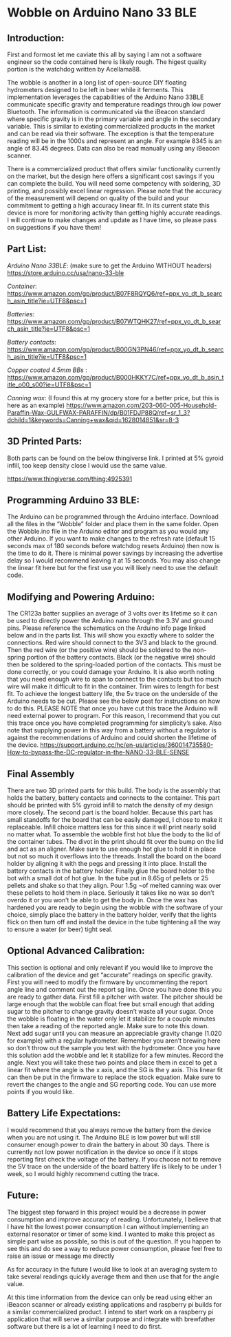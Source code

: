 # Wobble on Arduino Nano 33 BLE
## Introduction:

First and formost let me caviate this all by saying I am not a software engineer so the code contained here is likely rough. The higest quality portion is the watchdog written by Acellama88.

  The wobble is another in a long list of open-source DIY floating hydrometers designed to be left in beer while it ferments. This implementation leverages the capabilities of the Arduino Nano 33BLE communicate specific gravity and temperature readings through low power Bluetooth. The information is communicated via the iBeacon standard where specific gravity is in the primary variable and angle in the secondary variable. This is similar to existing commercialized products in the market and can be read via their software. The exception is that the temperature reading will be in the 1000s and represent an angle. For example 8345 is an angle of 83.45 degrees. Data can also be read manually using any iBeacon scanner.

  There is a commercialized product that offers similar functionality currently on the market, but the design here offers a significant cost savings if you can complete the build. You will need some competency with soldering, 3D printing, and possibly excel linear regression. Please note that the accuracy of the measurement will depend on quality of the build and your commitment to getting a high accuracy linear fit. In its current state this device is more for monitoring activity than getting highly accurate readings. I will continue to make changes and update as I have time, so please pass on suggestions if you have them!


## Part List:


*Arduino Nano 33BLE*: (make sure to get the Arduino WITHOUT headers)
 https://store.arduino.cc/usa/nano-33-ble
 
 
*Container*:
https://www.amazon.com/gp/product/B07F8RQYQ6/ref=ppx_yo_dt_b_search_asin_title?ie=UTF8&psc=1


*Batteries*: 
https://www.amazon.com/gp/product/B07WTQHK27/ref=ppx_yo_dt_b_search_asin_title?ie=UTF8&psc=1


*Battery contacts*:
https://www.amazon.com/gp/product/B00GN3PN46/ref=ppx_yo_dt_b_search_asin_title?ie=UTF8&psc=1


*Copper coated 4.5mm BBs* : https://www.amazon.com/gp/product/B000HKKY7C/ref=ppx_yo_dt_b_asin_title_o00_s00?ie=UTF8&psc=1


*Canning wax*: (I found this at my grocery store for a better price, but this is here as an example)
https://www.amazon.com/203-060-005-Household-Paraffin-Wax-GULFWAX-PARAFFIN/dp/B01FDJP88Q/ref=sr_1_3?dchild=1&keywords=Canning+wax&qid=1628014851&sr=8-3

## 3D Printed Parts:

Both parts can be found on the below thingiverse link. I printed at 5% gyroid infill, too keep density close I would use the same value. 

https://www.thingiverse.com/thing:4925391

## Programming Arduino 33 BLE:

The Arduino can be programmed through the Arduino interface. Download all the files in the “Wobble” folder and place them in the same folder. Open the Wobble.ino file in the Arduino editor and program as you would any other Arduino. If you want to make changes to the refresh rate (default 15 seconds max of 180 seconds before watchdog resets Arduino) then now is the time to do it. There is minimal power savings by increasing the advertise delay so I would recommend leaving it at 15 seconds. You may also change the linear fit here but for the first use you will likely need to use the default code. 

## Modifying and Powering Arduino:

The CR123a batter supplies an average of 3 volts over its lifetime so it can be used to directly power the Arduino nano through the 3.3V and ground pins. Please reference the schematics on the Arduino info page linked below and in the parts list. This will show you exactly where to solder the connections. Red wire should connect to the 3V3 and black to the ground. Then the red wire (or the positive wire) should be soldered to the non-spring portion of the battery contacts. Black (or the negative wire) should then be soldered to the spring-loaded portion of the contacts. This must be done correctly, or you could damage your Arduino. It is also worth noting that you need enough wire to span to connect to the contacts but too much wire will make it difficult to fit in the container. Trim wires to length for best fit. 
To achieve the longest battery life, the 5v trace on the underside of the Arduino needs to be cut. Please see the below post for instructions on how to do this. PLEASE NOTE that once you have cut this trace the Arduino will need external power to program. For this reason, I recommend that you cut this trace once you have completed programming for simplicity’s sake. Also note that supplying power in this way from a battery without a regulator is against the recommendations of Arduino and could shorten the lifetime of the device.
https://support.arduino.cc/hc/en-us/articles/360014735580-How-to-bypass-the-DC-regulator-in-the-NANO-33-BLE-SENSE

## Final Assembly

There are two 3D printed parts for this build. The body is the assembly that holds the battery, battery contacts and connects to the container. This part should be printed with 5% gyroid infill to match the density of my design more closely. The second part is the board holder. Because this part has small standoffs for the board that can be easily damaged, I chose to make it replaceable. Infill choice matters less for this since it will print nearly solid no matter what. 
To assemble the wobble first hot blue the body to the lid of the container tubes. The divot in the print should fit over the bump on the lid and act as an aligner. Make sure to use enough hot glue to hold it in place but not so much it overflows into the threads. Install the board on the board holder by aligning it with the pegs and pressing it into place. Install the battery contacts in the battery holder. Finally glue the board holder to the bot with a small dot of hot glue.
In the tube put in 8.65g of pellets or 25 pellets and shake so that they align. Pour 1.5g ¬of melted canning wax over these pellets to hold them in place. Seriously it takes like no wax so don’t overdo it or you won’t be able to get the body in. Once the wax has hardened you are ready to begin using the wobble with the software of your choice, simply place the battery in the battery holder, verify that the lights flick on then turn off and install the device in the tube tightening all the way to ensure a water (or beer) tight seal. 

## Optional Advanced Calibration:

This section is optional and only relevant if you would like to improve the calibration of the device and get “accurate” readings on specific gravity. First you will need to modify the firmware by uncommenting the report angle line and comment out the report sg line. Once you have done this you are ready to gather data. First fill a pitcher with water. The pitcher should be large enough that the wobble can float free but small enough that adding sugar to the pitcher to change gravity doesn’t waste all your sugar. Once the wobble is floating in the water only let it stabilize for a couple minutes then take a reading of the reported angle. Make sure to note this down. Next add sugar until you can measure an appreciable gravity change (1.020 for example) with a regular hydrometer. Remember you aren’t brewing here so don’t throw out the sample you test with the hydrometer. Once you have this solution add the wobble and let it stabilize for a few minutes. Record the angle. Next you will take these two points and place them in excel to get a linear fit where the angle is the x axis, and the SG is the y axis. This linear fit can then be put in the firmware to replace the stock equation. Make sure to revert the changes to the angle and SG reporting code. You can use more points if you would like. 

## Battery Life Expectations:

I would recommend that you always remove the battery from the device when you are not using it. The Arduino BLE is low power but will still consumer enough power to drain the battery in about 30 days. There is currently not low power notification in the device so once if it stops reporting first check the voltage of the battery. If you choose not to remove the 5V trace on the underside of the board battery life is likely to be under 1 week, so I would highly recommend cutting the trace. 

## Future:

The biggest step forward in this project would be a decrease in power consumption and improve accuracy of reading. Unfortunately, I believe that I have hit the lowest power consumption I can without implementing an external resonator or timer of some kind. I wanted to make this project as simple part wise as possible, so this is out of the question. If you happen to see this and do see a way to reduce power consumption, please feel free to raise an issue or message me directly


As for accuracy in the future I would like to look at an averaging system to take several readings quickly average them and then use that for the angle value. 


At this time information from the device can only be read using either an iBeacon scanner or already existing applications and raspberry pi builds for a similar commercialized product. I intend to start work on a raspberry pi application that will serve a similar purpose and integrate with brewfather software but there is a lot of learning I need to do first. 
